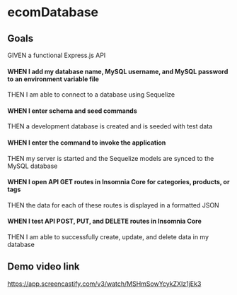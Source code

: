 # ecomDatabase

## Goals
GIVEN a functional Express.js API
#### WHEN I add my database name, MySQL username, and MySQL password to an environment variable file
THEN I am able to connect to a database using Sequelize
#### WHEN I enter schema and seed commands
THEN a development database is created and is seeded with test data
#### WHEN I enter the command to invoke the application
THEN my server is started and the Sequelize models are synced to the MySQL database
#### WHEN I open API GET routes in Insomnia Core for categories, products, or tags
THEN the data for each of these routes is displayed in a formatted JSON
#### WHEN I test API POST, PUT, and DELETE routes in Insomnia Core
THEN I am able to successfully create, update, and delete data in my database

## Demo video link
https://app.screencastify.com/v3/watch/MSHmSowYcykZXIz1jEk3 